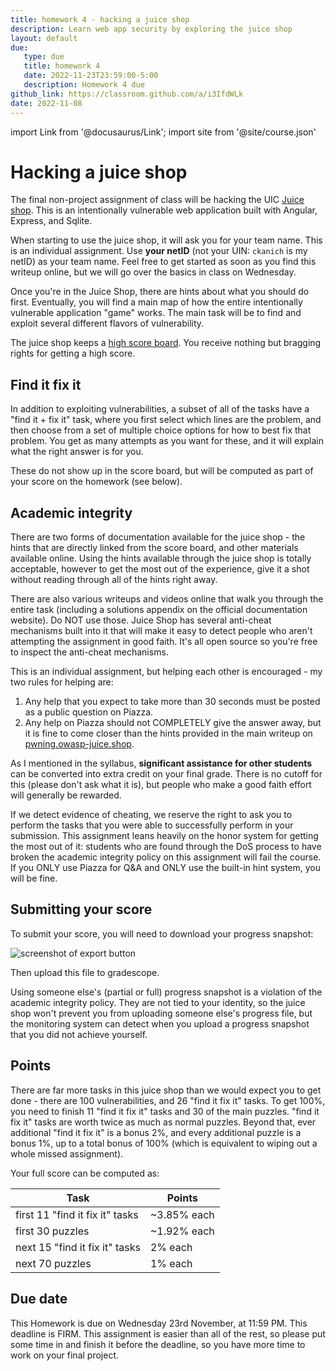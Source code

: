 ```yaml
---
title: homework 4 - hacking a juice shop
description: Learn web app security by exploring the juice shop
layout: default
due:
   type: due
   title: homework 4
   date: 2022-11-23T23:59:00-5:00
   description: Homework 4 due
github_link: https://classroom.github.com/a/i3IfdWLk
date: 2022-11-08
---
```

import Link from '@docusaurus/Link';
import site from '@site/course.json'

# Hacking a juice shop

The final non-project assignment of class will be hacking the UIC [Juice shop](https://juice-shop.cs.uic.edu/). This is an intentionally vulnerable web application built with Angular, Express, and Sqlite.

When starting to use the juice shop, it will ask you for your team name. This is an individual assignment. Use **your netID** (not your UIN: `ckanich` is my netID) as your team name. Feel free to get started as soon as you find this writeup online, but we will go over the basics in class on Wednesday.

Once you're in the Juice Shop, there are hints about what you should do first. Eventually, you will find a main map of how the entire intentionally vulnerable application "game" works. The main task will be to find and exploit several different flavors of vulnerability.

The juice shop keeps a [high score board](https://juice-shop.cs.uic.edu/balancer/score-board). You receive nothing but bragging rights for getting a high score.

## Find it fix it

In addition to exploiting vulnerabilities, a subset of all of the tasks have a "find it + fix it" task, where you first select which lines are the problem, and then choose from a set of multiple choice options for how to best fix that problem. You get as many attempts as you want for these, and it will explain what the right answer is for you.

These do not show up in the score board, but will be computed as part of your score on the homework (see below).

## Academic integrity

There are two forms of documentation available for the juice shop - the hints that are directly linked from the score board, and other materials available online. Using the hints available through the juice shop is totally acceptable, however to get the most out of the experience, give it a shot without reading through all of the hints right away.

There are also various writeups and videos online that walk you through the entire task (including a solutions appendix on the official documentation website). Do NOT use those. Juice Shop has several anti-cheat mechanisms built into it that will make it easy to detect people who aren't attempting the assignment in good faith. It's all open source so you're free to inspect the anti-cheat mechanisms.

This is an individual assignment, but helping each other is encouraged - my two rules for helping are:

1. Any help that you expect to take more than 30 seconds must be posted as a public question on Piazza.
2. Any help on Piazza should not COMPLETELY give the answer away, but it is fine to come closer than the hints provided in the main writeup on [pwning.owasp-juice.shop](https://pwning.owasp-juice.shop/).

As I mentioned in the syllabus, **significant assistance for other students** can be converted into extra credit on your final grade. There is no cutoff for this (please don't ask what it is), but people who make a good faith effort will generally be rewarded.

If we detect evidence of cheating, we reserve the right to ask you to perform the tasks that you were able to successfully perform in your submission. This assignment leans heavily on the honor system for getting the most out of it: students who are found through the DoS process to have broken the academic integrity policy on this assignment will fail the course. If you ONLY use Piazza for Q&A and ONLY use the built-in hint system, you will be fine.

## Submitting your score

To submit your score, you will need to download your progress snapshot:

![screenshot of export button](/img/export-status.png "Export status button")

Then upload this file to gradescope.

Using someone else's (partial or full) progress snapshot is a violation of the academic integrity policy. They are not tied to your identity, so the juice shop won't prevent you from uploading someone else's progress file, but the monitoring system can detect when you upload a progress snapshot that you did not achieve yourself.

## Points

There are far more tasks in this juice shop than we would expect you to get done - there are 100 vulnerabilities, and 26 "find it fix it" tasks. To get 100%, you need to finish 11 "find it fix it" tasks and 30 of the main puzzles. "find it fix it" tasks are worth twice as much as normal puzzles. Beyond that, ever additional "find it fix it" is a bonus 2%, and every additional puzzle is a bonus 1%, up to a total bonus of 100% (which is equivalent to wiping out a whole missed assignment).

Your full score can be computed as:

| Task | Points |
| ---- | ------ |
| first 11 "find it fix it" tasks | ~3.85% each |
| first 30 puzzles | ~1.92% each |
| next 15 "find it fix it" tasks | 2% each |
| next 70 puzzles | 1% each |

## Due date

This Homework is due on Wednesday 23rd November, at 11:59 PM. This deadline is FIRM. This assignment is easier than all of the rest, so please put some time in and finish it before the deadline, so you have more time to work on your final project.
